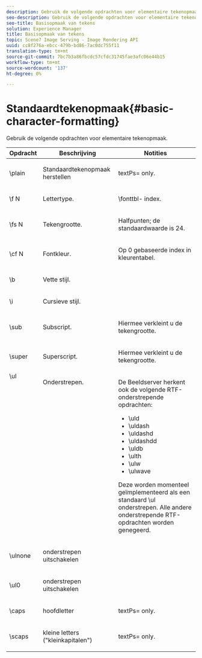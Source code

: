 ```yaml
---
description: Gebruik de volgende opdrachten voor elementaire tekenopmaak.
seo-description: Gebruik de volgende opdrachten voor elementaire tekenopmaak.
seo-title: Basisopmaak van tekens
solution: Experience Manager
title: Basisopmaak van tekens
topic: Scene7 Image Serving - Image Rendering API
uuid: cc8f276a-ebcc-479b-bd86-7ac0dc755f11
translation-type: tm+mt
source-git-commit: 7bc7b3a86fbcdc57cfdc31745fae3afc06e44b15
workflow-type: tm+mt
source-wordcount: '137'
ht-degree: 0%

---
```



# Standaardtekenopmaak{#basic-character-formatting}

Gebruik de volgende opdrachten voor elementaire tekenopmaak.

<table id="table_65415B84652F4E7497299AD90AE7C191"> 
 <thead> 
  <tr> 
   <th class="entry"> Opdracht </th> 
   <th class="entry"> Beschrijving </th> 
   <th class="entry"> Notities </th> 
  </tr> 
 </thead>
 <tbody> 
  <tr> 
   <td> <span class="codeph"> \plain  </span> </td> 
   <td> <p>Standaardtekenopmaak herstellen </p> </td> 
   <td> <p> <span class="codeph"> textPs=  </span> only. </p> </td> 
  </tr> 
  <tr> 
   <td> <span class="codeph"> \f  <span class="varname"> N  </span> </span> </td> 
   <td> <p>Lettertype. </p> </td> 
   <td> <p> <span class="codeph"> \fonttbl- </span> index. </p> </td> 
  </tr> 
  <tr> 
   <td> <span class="codeph"> \fs  <span class="varname"> N  </span> </span> </td> 
   <td> <p>Tekengrootte. </p> </td> 
   <td> <p>Halfpunten; de standaardwaarde is 24. </p> </td> 
  </tr> 
  <tr> 
   <td> <span class="codeph"> \cf  <span class="varname"> N  </span> </span> </td> 
   <td> <p>Fontkleur. </p> </td> 
   <td> <p>Op 0 gebaseerde index in kleurentabel. </p> </td> 
  </tr> 
  <tr> 
   <td> <span class="codeph"> \b  </span> </td> 
   <td> <p>Vette stijl. </p> </td> 
   <td> <p> </p> </td> 
  </tr> 
  <tr> 
   <td> <span class="codeph"> \i  </span> </td> 
   <td> <p>Cursieve stijl. </p> </td> 
   <td> <p> </p> </td> 
  </tr> 
  <tr> 
   <td> <span class="codeph"> \sub  </span> </td> 
   <td> <p>Subscript. </p> </td> 
   <td> <p>Hiermee verkleint u de tekengrootte. </p> </td> 
  </tr> 
  <tr> 
   <td> <span class="codeph"> \super  </span> </td> 
   <td> <p>Superscript. </p> </td> 
   <td> <p>Hiermee verkleint u de tekengrootte. </p> </td> 
  </tr> 
  <tr valign="top"> 
   <td> <span class="codeph"> \ul  </span> </td> 
   <td> <p>Onderstrepen. </p> </td> 
   <td> <p>De Beeldserver herkent ook de volgende RTF-onderstrepende opdrachten: </p> <p> 
     <ul id="ul_EF2077DD51F94E2E94D8F1FA661F95DE"> 
      <li id="li_F9382148CCCC4A6AB373DD96D28B71EE"> <span class="codeph"> \uld  </span> </li> 
      <li id="li_141276B2082E4AD0A8C7D3BDDADD6EE2"> <span class="codeph"> \uldash  </span> </li> 
      <li id="li_32CE2C69EEFE462FB21F49FF52A65B0B"> <span class="codeph"> \uldashd  </span> </li> 
      <li id="li_DCF3CD4F884845A5A6B84BDD8DB3A572"> <span class="codeph"> \uldashdd  </span> </li> 
      <li id="li_FDEF96CCE14D41BDB878AADCFF73068F"> <span class="codeph"> \uldb  </span> </li> 
      <li id="li_482CCC6F5D8544CCA69DF2A070097ABD"> <span class="codeph"> \ulth  </span> </li> 
      <li id="li_F11C79A6640B4C0684CA5D9733E49F43"> <span class="codeph"> \ulw  </span> </li> 
      <li id="li_84F94D17372B4C0494A9F8AEC951C556"> <span class="codeph"> \ulwave  </span> </li> 
     </ul> </p> <p>Deze worden momenteel geïmplementeerd als een standaard <span class="codeph"> \ul </span> onderstrepen. Alle andere onderstrepende RTF-opdrachten worden genegeerd. </p> </td> 
  </tr> 
  <tr> 
   <td> <span class="codeph"> \ulnone  </span> </td> 
   <td> <p>onderstrepen uitschakelen </p> </td> 
   <td> <p> </p> </td> 
  </tr> 
  <tr> 
   <td> <span class="codeph"> \ul0  </span> </td> 
   <td> <p>onderstrepen uitschakelen </p> </td> 
   <td> <p> </p> </td> 
  </tr> 
  <tr> 
   <td> <span class="codeph"> \caps  </span> </td> 
   <td> <p>hoofdletter </p> </td> 
   <td> <p> <span class="codeph"> textPs=  </span> only. </p> </td> 
  </tr> 
  <tr> 
   <td> <span class="codeph"> \scaps  </span> </td> 
   <td> <p>kleine letters ("kleinkapitalen") </p> </td> 
   <td> <p> <span class="codeph"> textPs=  </span> only. </p> </td> 
  </tr> 
 </tbody> 
</table>

